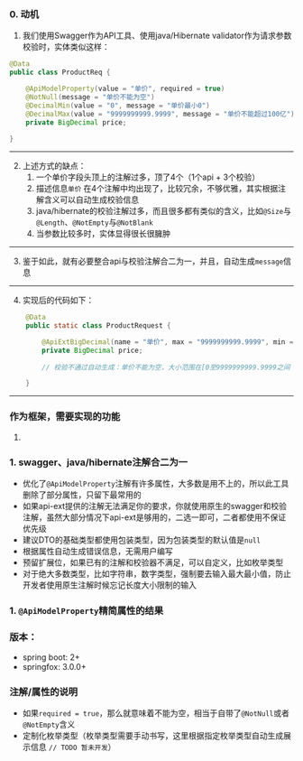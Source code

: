 ### 0. 动机
1. 我们使用Swagger作为API工具、使用java/Hibernate validator作为请求参数校验时，实体类似这样：
```java
@Data
public class ProductReq {

    @ApiModelProperty(value = "单价", required = true)
    @NotNull(message = "单价不能为空")
    @DecimalMin(value = "0", message = "单价最小0")
    @DecimalMax(value = "9999999999.9999", message = "单价不能超过100亿")
    private BigDecimal price;
    
}
```
---
2. 上述方式的缺点：
   1. 一个单价字段头顶上的注解过多，顶了4个（1个api + 3个校验）
   2. 描述信息`单价` 在4个注解中均出现了，比较冗余，不够优雅，其实根据注解含义可以自动生成校验信息
   3. java/hibernate的校验注解过多，而且很多都有类似的含义，比如`@Size`与`@Length`、`@NotEmpty`与`@NotBlank`
   4. 当参数比较多时，实体显得很长很臃肿
---
3. 鉴于如此，就有必要整合api与校验注解合二为一，并且，自动生成`message`信息
---
4. 实现后的代码如下：
```java
    @Data
    public static class ProductRequest {

        @ApiExtBigDecimal(name = "单价", max = "9999999999.9999", min = "0")
        private BigDecimal price;
        
        // 校验不通过自动生成：单价不能为空，大小范围在[0至9999999999.9999之间

    }
```
---

### 作为框架，需要实现的功能
1. 


### 1. swagger、java/hibernate注解合二为一
* 优化了`@ApiModelProperty`注解有许多属性，大多数是用不上的，所以此工具删除了部分属性，只留下最常用的
* 如果api-ext提供的注解无法满足你的要求，你就使用原生的swagger和校验注解，虽然大部分情况下api-ext是够用的，二选一即可，二者都使用不保证优先级
* 建议DTO的基础类型都使用包装类型，因为包装类型的默认值是`null`
* 根据属性自动生成错误信息，无需用户编写
* 预留扩展位，如果已有的注解和校验器不满足，可以自定义，比如枚举类型
* 对于绝大多数类型，比如字符串，数字类型，强制要去输入最大最小值，防止开发者使用原生注解时候忘记长度大小限制的输入

### 1. `@ApiModelProperty`精简属性的结果


### 版本：
* spring boot: 2+
* springfox: 3.0.0+

### 注解/属性的说明
* 如果`required = true`，那么就意味着不能为空，相当于自带了`@NotNull`或者`@NotEmpty`含义
* 定制化枚举类型（枚举类型需要手动书写，这里根据指定枚举类型自动生成展示信息 `// TODO 暂未开发`）